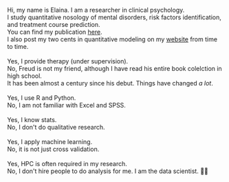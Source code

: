 Hi, my name is Elaina. I am a researcher in clinical psychology.<br>
I study quantitative nosology of mental disorders, risk factors identification, and treatment course prediction. <br>
You can find my publication [here](https://orcid.org/0000-0001-9862-7669). <br>
I also post my two cents in quantitative modeling on my [website](https://sin-ying-lin.github.io/) from time to time. <br>
<br>
Yes, I provide therapy (under supervision). <br>
No, Freud is not my friend, although I have read his entire book colelction in high school. <br>
It has been almost a century since his debut. Things have changed *a lot*. <br>
<br>
Yes, I use R and Python. <br>
No, I am not familiar with Excel and SPSS. <br>
 <br>
Yes, I know stats. <br>
No, I don't do qualitative research. <br>
 <br>
Yes, I apply machine learning. <br>
No, it is not just cross validation. <br>
<br>
Yes, HPC is often required in my research. <br>
No, I don't hire people to do analysis for me. I am the data scientist. 🐱‍💻

